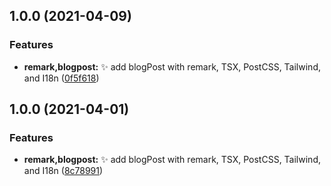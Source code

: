 ## 1.0.0 (2021-04-09)


### Features

* **remark,blogpost:** :sparkles: add blogPost with remark, TSX, PostCSS, Tailwind, and I18n ([0f5f618](https://github.com/kuro-kuroite/test-kuroite/commit/0f5f61855dbee298c2d524c3ae2e0d212dbca273))

## 1.0.0 (2021-04-01)


### Features

* **remark,blogpost:** :sparkles: add blogPost with remark, TSX, PostCSS, Tailwind, and I18n ([8c78991](https://github.com/kuro-kuroite/test-kuroite/commit/8c78991c787f7457a7da47561b53ffc3b024c327))
